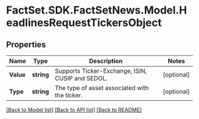 # FactSet.SDK.FactSetNews.Model.HeadlinesRequestTickersObject

## Properties

Name | Type | Description | Notes
------------ | ------------- | ------------- | -------------
**Value** | **string** | Supports Ticker-Exchange, ISIN, CUSIP and SEDOL. | [optional] 
**Type** | **string** | The type of asset associated with the ticker. | [optional] 

[[Back to Model list]](../README.md#documentation-for-models) [[Back to API list]](../README.md#documentation-for-api-endpoints) [[Back to README]](../README.md)

